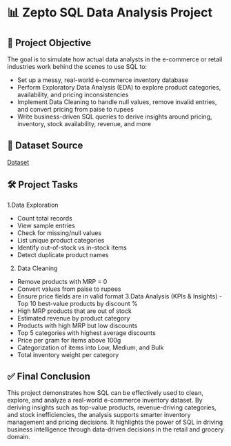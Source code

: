 # 📊 Zepto SQL Data Analysis Project

## 🎯 Project Objective
The goal is to simulate how actual data analysts in the e-commerce or retail industries work behind the scenes to use SQL to:
- Set up a messy, real-world e-commerce inventory database
- Perform Exploratory Data Analysis (EDA) to explore product categories, availability, and pricing inconsistencies
- Implement Data Cleaning to handle null values, remove invalid entries, and convert pricing from paise to rupees
- Write business-driven SQL queries to derive insights around pricing, inventory, stock availability, revenue, and more

## 📁 Dataset Source
[Dataset](https://www.kaggle.com/datasets/palvinder2006/zepto-inventory-dataset/data?select=zepto_v2.csv)

## 🛠️  Project Tasks
1.Data Exploration
- Count total records
- View sample entries
- Check for missing/null values
- List unique product categories
- Identify out-of-stock vs in-stock items
- Detect duplicate product names
2. Data Cleaning
- Remove products with MRP = 0
- Convert values from paise to rupees
- Ensure price fields are in valid format
3.Data Analysis (KPIs & Insights)
-Top 10 best-value products by discount %
- High MRP products that are out of stock
- Estimated revenue by product category
- Products with high MRP but low discounts
- Top 5 categories with highest average discounts
- Price per gram for items above 100g
- Categorization of items into Low, Medium, and Bulk
- Total inventory weight per category

## ✅ Final Conclusion
This project demonstrates how SQL can be effectively used to clean, explore, and analyze a real-world e-commerce inventory dataset. By deriving insights such as top-value products, revenue-driving categories, and stock inefficiencies, the analysis supports smarter inventory management and pricing decisions.
It highlights the power of SQL in driving business intelligence through data-driven decisions in the retail and grocery domain.





  
